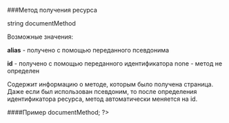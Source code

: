 ###Метод получения ресурса

string documentMethod

Возможные значения:

**alias** - получено с помощью переданного псевдонима

**id** - получено с помощью переданного идентификатора
none - метод не определен

Содержит информацию о методе, которым было получена страница. Даже если был использован псевдоним, то после определения идентификатора ресурса, метод автоматически меняется на id.

####Пример
    <?php  echo "Метод: " . $modx->documentMethod;  ?>